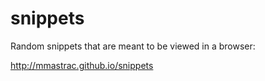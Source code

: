 snippets
========

Random snippets that are meant to be viewed in a browser:

http://mmastrac.github.io/snippets
